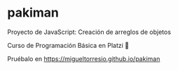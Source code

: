 # pakiman
Proyecto de JavaScript: Creación de arreglos de objetos 

Curso de Programación Básica en Platzi 💚

Pruébalo en https://migueltorresio.github.io/pakiman
